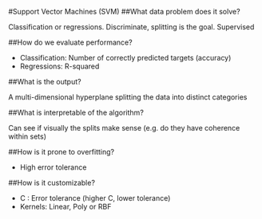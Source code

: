 #Support Vector Machines (SVM)
##What data problem does it solve?

Classification or regressions. Discriminate, splitting is the goal. Supervised

##How do we evaluate performance?

* Classification: Number of correctly predicted targets (accuracy)
* Regressions: R-squared


##What is the output?

A multi-dimensional hyperplane splitting the data into distinct categories

##What is interpretable of the algorithm?

Can see if visually the splits make sense (e.g. do they have coherence within sets)

##How is it prone to overfitting?

*  High error tolerance

##How is it customizable?

* C : Error tolerance (higher C, lower tolerance)
* Kernels: Linear, Poly or RBF